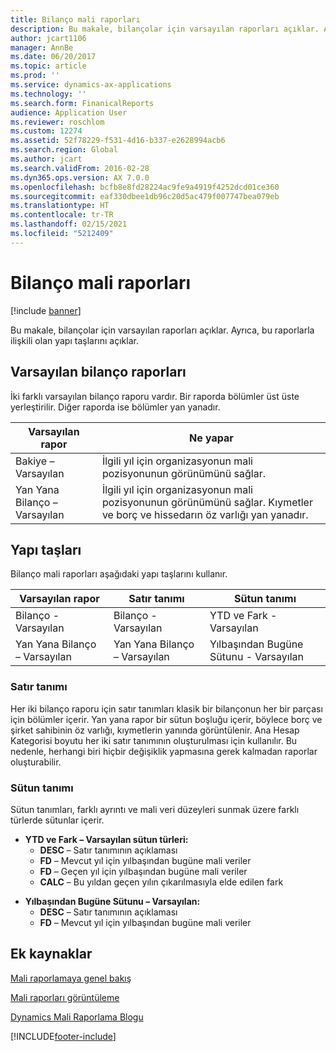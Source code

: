```yaml
---
title: Bilanço mali raporları
description: Bu makale, bilançolar için varsayılan raporları açıklar. Ayrıca, bu raporlarla ilişkili olan yapı taşlarını açıklar.
author: jcart1106
manager: AnnBe
ms.date: 06/20/2017
ms.topic: article
ms.prod: ''
ms.service: dynamics-ax-applications
ms.technology: ''
ms.search.form: FinanicalReports
audience: Application User
ms.reviewer: roschlom
ms.custom: 12274
ms.assetid: 52f78229-f531-4d16-b337-e2628994acb6
ms.search.region: Global
ms.author: jcart
ms.search.validFrom: 2016-02-28
ms.dyn365.ops.version: AX 7.0.0
ms.openlocfilehash: bcfb8e8fd28224ac9fe9a4919f4252dcd01ce360
ms.sourcegitcommit: eaf330dbee1db96c20d5ac479f007747bea079eb
ms.translationtype: HT
ms.contentlocale: tr-TR
ms.lasthandoff: 02/15/2021
ms.locfileid: "5212409"
---
```

# <a name="balance-sheet-financial-reports"></a>Bilanço mali raporları

[!include [banner](../includes/banner.md)]

Bu makale, bilançolar için varsayılan raporları açıklar. Ayrıca, bu raporlarla ilişkili olan yapı taşlarını açıklar. 

<a name="default-balance-sheet-reports"></a>Varsayılan bilanço raporları
-----------------------------

İki farklı varsayılan bilanço raporu vardır. Bir raporda bölümler üst üste yerleştirilir. Diğer raporda ise bölümler yan yanadır.

| Varsayılan rapor                       | Ne yapar                                                                                                                           |
|--------------------------------------|----------------------------------------------------------------------------------------------------------------------------------------|
| Bakiye – Varsayılan              | İlgili yıl için organizasyonun mali pozisyonunun görünümünü sağlar.                                                                 |
| Yan Yana Bilanço – Varsayılan | İlgili yıl için organizasyonun mali pozisyonunun görünümünü sağlar. Kıymetler ve borç ve hissedarın öz varlığı yan yanadır. |

## <a name="building-blocks"></a>Yapı taşları
Bilanço mali raporları aşağıdaki yapı taşlarını kullanır.

| Varsayılan rapor                       | Satır tanımı                       | Sütun tanımı             |
|--------------------------------------|--------------------------------------|-------------------------------|
| Bilanço - Varsayılan              | Bilanço - Varsayılan              | YTD ve Fark - Varsayılan    |
| Yan Yana Bilanço – Varsayılan | Yan Yana Bilanço – Varsayılan | Yılbaşından Bugüne Sütunu - Varsayılan |

### <a name="row-definition"></a>Satır tanımı

Her iki bilanço raporu için satır tanımları klasik bir bilançonun her bir parçası için bölümler içerir. Yan yana rapor bir sütun boşluğu içerir, böylece borç ve şirket sahibinin öz varlığı, kıymetlerin yanında görüntülenir. Ana Hesap Kategorisi boyutu her iki satır tanımının oluşturulması için kullanılır. Bu nedenle, herhangi biri hiçbir değişiklik yapmasına gerek kalmadan raporlar oluşturabilir.

### <a name="column-definition"></a>Sütun tanımı

Sütun tanımları, farklı ayrıntı ve mali veri düzeyleri sunmak üzere farklı türlerde sütunlar içerir.

-   **YTD ve Fark – Varsayılan sütun türleri:**
    -   **DESC** – Satır tanımının açıklaması
    -   **FD** – Mevcut yıl için yılbaşından bugüne mali veriler
    -   **FD** – Geçen yıl için yılbaşından bugüne mali veriler
    -   **CALC** – Bu yıldan geçen yılın çıkarılmasıyla elde edilen fark

<!-- -->

-   **Yılbaşından Bugüne Sütunu – Varsayılan:**
    -   **DESC** – Satır tanımının açıklaması
    -   **FD** – Mevcut yıl için yılbaşından bugüne mali veriler



<a name="additional-resources"></a>Ek kaynaklar
--------

[Mali raporlamaya genel bakış](financial-reporting-getting-started.md)

[Mali raporları görüntüleme](view-financial-reports.md)

[Dynamics Mali Raporlama Blogu](https://blogs.msdn.com/b/dynamics_financial_reporting/)





[!INCLUDE[footer-include](../../includes/footer-banner.md)]